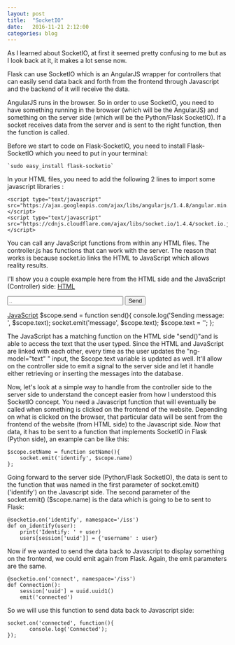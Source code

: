```yaml
---
layout: post
title:  "SocketIO"
date:   2016-11-21 2:12:00
categories: blog
---
```

As I learned about SocketIO, at first it seemed pretty confusing to me but as I look back at it, it makes a lot sense now.

Flask can use SocketIO which is an AngularJS wrapper for controllers that can easily send data back and forth from the frontend through
Javascript and the backend of it will receive the data. 

AngularJS runs in the browser. So in order to use SocketIO, you need to have something running in the browser (which will be the AngularJS)
and something on the server side (which will be the Python/Flask SocketIO). If a socket receives data from the server and is sent to the 
right function, then the function is called. 

Before we start to code on Flask-SocketIO, you need to install Flask-SocketIO which you need to put in your terminal:

    `sudo easy_install flask-socketio`
    
In your HTML files, you need to add the following 2 lines to import some javascript libraries :

    <script type="text/javascript" src="https://ajax.googleapis.com/ajax/libs/angularjs/1.4.8/angular.min.js"></script>
    <script type="text/javascript" src="https://cdnjs.cloudflare.com/ajax/libs/socket.io/1.4.4/socket.io.js"></script>
    
You can call any JavaScript functions from within any HTML files. The controller.js has functions that can work with the server. 
The reason that works is because socket.io links the HTML to JavaScript which allows reality results.

I'll show you a couple example here from the HTML side and the JavaScript (Controller) side:
<u>HTML</u>
        <form method="POST" ng-submit="send()">
          <input type="text" ng-model="text" size="30" placeholder="..">
          <input type="submit" name="sendButton" value="Send" ng-disabled="!text">
        </form>

<u>JavaScript</u>
    $scope.send = function send(){
    console.log('Sending message: ', $scope.text);
    socket.emit('message', $scope.text);
    $scope.text = '';
    };

The JavaScript has a matching function on the HTML side "send()"and is able to access the text that the user typed. Since the HTML and 
JavaScript are linked with each other, every time as the user updates the "ng-model="text" " input, the $scope.text variable is updated
as well. It'll allow on the controller side to emit a signal to the server side and let it handle either retrieving or inserting the messages
into the database.

Now, let's look at a simple way to handle from the controller side to the server side to understand the concept easier from how I understood this SocketIO concept. 
You need a Javascript function that will eventually be called when something is clicked on the frontend of the website. Depending on what is clicked on 
the browser, that particular data will be sent from the frontend of the website (from HTML side) to the Javascript side. Now that data, it has to be sent to a function that implements 
SocketIO in Flask (Python side), an example can be like this:

    $scope.setName = function setName(){
        socket.emit('identify', $scope.name)  
    };
    
Going forward to the server side (Python/Flask SocketIO), the data is sent to the function that was named in the first parameter of socket.emit() ('identify') on the Javascript side.
The second parameter of the socket.emit() ($scope.name) is the data which is going to be to sent to Flask:

    @socketio.on('identify', namespace='/iss')
    def on_identify(user):
        print('Identify: ' + user)
        users[session['uuid']] = {'username' : user}

Now if we wanted to send the data back to Javascript to display something on the frontend, we could emit again from Flask. Again, the emit parameters are the same.

    @socketio.on('connect', namespace='/iss')
    def Connection():
        session['uuid'] = uuid.uuid1()
        emit('connected')

So we will use this function to send data back to Javascript side:

    socket.on('connected', function(){
           console.log('Connected'); 
    });

